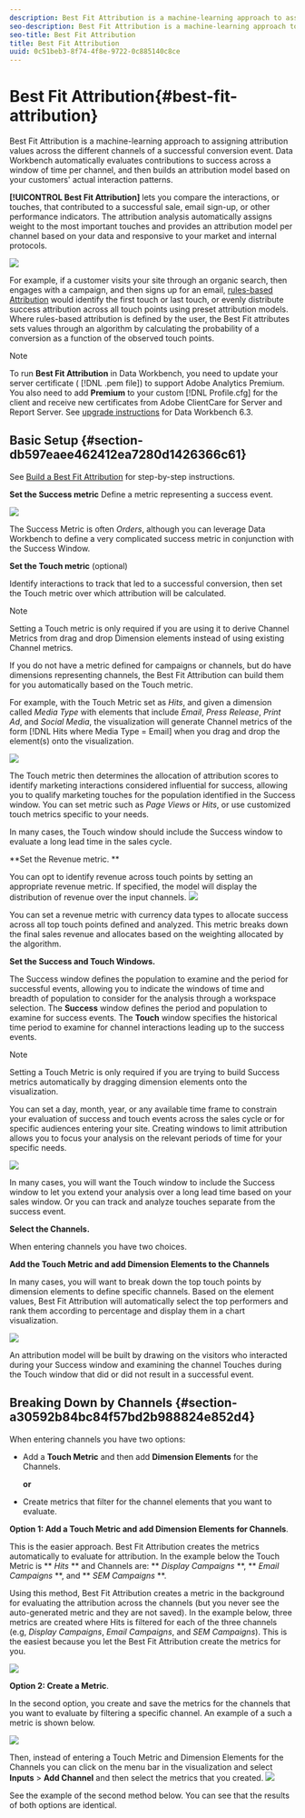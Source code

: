 ```yaml
---
description: Best Fit Attribution is a machine-learning approach to assigning attribution values across the different channels of a successful conversion event. Data Workbench automatically evaluates contributions to success across a window of time per channel, and then builds an attribution model based on your customers' actual interaction patterns.
seo-description: Best Fit Attribution is a machine-learning approach to assigning attribution values across the different channels of a successful conversion event. Data Workbench automatically evaluates contributions to success across a window of time per channel, and then builds an attribution model based on your customers' actual interaction patterns.
seo-title: Best Fit Attribution
title: Best Fit Attribution
uuid: 0c51beb3-8f74-4f8e-9722-0c885140c8ce
---
```


# Best Fit Attribution{#best-fit-attribution}

Best Fit Attribution is a machine-learning approach to assigning attribution values across the different channels of a successful conversion event. Data Workbench automatically evaluates contributions to success across a window of time per channel, and then builds an attribution model based on your customers' actual interaction patterns.

**[!UICONTROL Best Fit Attribution]** lets you compare the interactions, or touches, that contributed to a successful sale, email sign-up, or other performance indicators. The attribution analysis automatically assigns weight to the most important touches and provides an attribution model per channel based on your data and responsive to your market and internal protocols.

![](assets/attrib_windows_5.png)

For example, if a customer visits your site through an organic search, then engages with a campaign, and then signs up for an email, [rules-based Attribution](http://marketing.adobe.com/resources/help/en_US/insight/client/?f=c_rules_attrib) would identify the first touch or last touch, or evenly distribute success attribution across all touch points using preset attribution models. Where rules-based attribution is defined by the user, the Best Fit attributes sets values through an algorithm by calculating the probability of a conversion as a function of the observed touch points.

>[!NOTE]
>
>To run **Best Fit Attribution** in Data Workbench, you need to update your server certificate ( [!DNL .pem file]) to support Adobe Analytics Premium. You also need to add **Premium** to your custom [!DNL Profile.cfg] for the client and receive new certificates from Adobe ClientCare for Server and Report Server. See [upgrade instructions](../../../../home/c-release-notes-insight/c-6-3/c-6-3.md#section-8704a9ac358246cd81233dd0982d534f) for Data Workbench 6.3.

## Basic Setup {#section-db597eaee462412ea7280d1426366c61}

See [Build a Best Fit Attribution](../../../../home/c-get-started/c-attribution-profiles/c-attrib-algorithmic/c-attrib-building.md#concept-fede6fc4f592475fa8b351b1765a522d) for step-by-step instructions.

**Set the Success metric** 
Define a metric representing a success event.

![](assets/attrib_windows_1.png)

The Success Metric is often *Orders*, although you can leverage Data Workbench to define a very complicated success metric in conjunction with the Success Window.

**Set the Touch metric** (optional)

Identify interactions to track that led to a successful conversion, then set the Touch metric over which attribution will be calculated.

>[!NOTE]
>
>Setting a Touch metric is only required if you are using it to derive Channel Metrics from drag and drop Dimension elements instead of using existing Channel metrics.

If you do not have a metric defined for campaigns or channels, but do have dimensions representing channels, the Best Fit Attribution can build them for you automatically based on the Touch metric.

For example, with the Touch Metric set as *Hits*, and given a dimension called *Media Type* with elements that include *Email*, *Press Release*, *Print Ad*, and *Social Media*, the visualization will generate Channel metrics of the form [!DNL Hits where Media Type = Email] when you drag and drop the element(s) onto the visualization. 

![](assets/attrib_windows_2.png)

The Touch metric then determines the allocation of attribution scores to identify marketing interactions considered influential for success, allowing you to qualify marketing touches for the population identified in the Success window. You can set metric such as *Page Views* or *Hits*, or use customized touch metrics specific to your needs.

In many cases, the Touch window should include the Success window to evaluate a long lead time in the sales cycle.

**Set the Revenue metric. **

You can opt to identify revenue across touch points by setting an appropriate revenue metric. If specified, the model will display the distribution of revenue over the input channels. ![](assets/attrib_windows_6.png)

You can set a revenue metric with currency data types to allocate success across all top touch points defined and analyzed. This metric breaks down the final sales revenue and allocates based on the weighting allocated by the algorithm.

**Set the Success and Touch Windows.**

The Success window defines the population to examine and the period for successful events, allowing you to indicate the windows of time and breadth of population to consider for the analysis through a workspace selection. The **Success** window defines the period and population to examine for success events. The **Touch** window specifies the historical time period to examine for channel interactions leading up to the success events.

>[!NOTE]
>
>Setting a Touch Metric is only required if you are trying to build Success metrics automatically by dragging dimension elements onto the visualization.

You can set a day, month, year, or any available time frame to constrain your evaluation of success and touch events across the sales cycle or for specific audiences entering your site. Creating windows to limit attribution allows you to focus your analysis on the relevant periods of time for your specific needs. 

![](assets/attrib_windows_4.png)

In many cases, you will want the Touch window to include the Success window to let you extend your analysis over a long lead time based on your sales window. Or you can track and analyze touches separate from the success event.

**Select the Channels.**

When entering channels you have two choices.

**Add the Touch Metric and add Dimension Elements to the Channels**

In many cases, you will want to break down the top touch points by dimension elements to define specific channels. Based on the element values, Best Fit Attribution will automatically select the top performers and rank them according to percentage and display them in a chart visualization.

![](assets/attrib_windows_7.png)

An attribution model will be built by drawing on the visitors who interacted during your Success window and examining the channel Touches during the Touch window that did or did not result in a successful event.

## Breaking Down by Channels {#section-a30592b84bc84f57bd2b988824e852d4}

When entering channels you have two options:

* Add a **Touch Metric** and then add **Dimension Elements** for the Channels.

  **or** 

* Create metrics that filter for the channel elements that you want to evaluate.

**Option 1: Add a Touch Metric and add Dimension Elements for Channels**.

This is the easier approach. Best Fit Attribution creates the metrics automatically to evaluate for attribution. In the example below the Touch Metric is ** *Hits* ** and Channels are: ** *Display Campaigns* **, ** *Email Campaigns* **, and ** *SEM Campaigns* **.

Using this method, Best Fit Attribution creates a metric in the background for evaluating the attribution across the channels (but you never see the auto-generated metric and they are not saved). In the example below, three metrics are created where Hits is filtered for each of the three channels (e.g, *Display Campaigns*, *Email Campaigns*, and *SEM Campaigns*). This is the easiest because you let the Best Fit Attribution create the metrics for you.

![](assets/attrib_touch_add_dims.png)

**Option 2: Create a Metric**.

In the second option, you create and save the metrics for the channels that you want to evaluate by filtering a specific channel. An example of a such a metric is shown below.

![](assets/attrib_create_metric.png)

Then, instead of entering a Touch Metric and Dimension Elements for the Channels you can click on the menu bar in the visualization and select **Inputs** > **Add Channel** and then select the metrics that you created. ![](assets/attrib_results_2.png)

See the example of the second method below. You can see that the results of both options are identical. 
